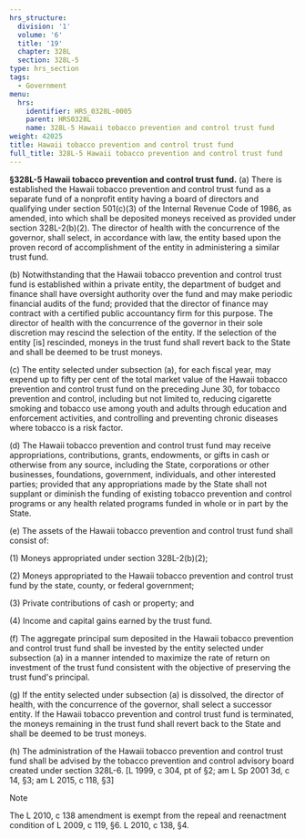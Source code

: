 ```yaml
---
hrs_structure:
  division: '1'
  volume: '6'
  title: '19'
  chapter: 328L
  section: 328L-5
type: hrs_section
tags:
  - Government
menu:
  hrs:
    identifier: HRS_0328L-0005
    parent: HRS0328L
    name: 328L-5 Hawaii tobacco prevention and control trust fund
weight: 42025
title: Hawaii tobacco prevention and control trust fund
full_title: 328L-5 Hawaii tobacco prevention and control trust fund
---
```

**§328L-5 Hawaii tobacco prevention and control trust fund.** (a) There is established the Hawaii tobacco prevention and control trust fund as a separate fund of a nonprofit entity having a board of directors and qualifying under section 501(c)(3) of the Internal Revenue Code of 1986, as amended, into which shall be deposited moneys received as provided under section 328L-2(b)(2). The director of health with the concurrence of the governor, shall select, in accordance with law, the entity based upon the proven record of accomplishment of the entity in administering a similar trust fund.

(b) Notwithstanding that the Hawaii tobacco prevention and control trust fund is established within a private entity, the department of budget and finance shall have oversight authority over the fund and may make periodic financial audits of the fund; provided that the director of finance may contract with a certified public accountancy firm for this purpose. The director of health with the concurrence of the governor in their sole discretion may rescind the selection of the entity. If the selection of the entity [is] rescinded, moneys in the trust fund shall revert back to the State and shall be deemed to be trust moneys.

(c) The entity selected under subsection (a), for each fiscal year, may expend up to fifty per cent of the total market value of the Hawaii tobacco prevention and control trust fund on the preceding June 30, for tobacco prevention and control, including but not limited to, reducing cigarette smoking and tobacco use among youth and adults through education and enforcement activities, and controlling and preventing chronic diseases where tobacco is a risk factor.

(d) The Hawaii tobacco prevention and control trust fund may receive appropriations, contributions, grants, endowments, or gifts in cash or otherwise from any source, including the State, corporations or other businesses, foundations, government, individuals, and other interested parties; provided that any appropriations made by the State shall not supplant or diminish the funding of existing tobacco prevention and control programs or any health related programs funded in whole or in part by the State.

(e) The assets of the Hawaii tobacco prevention and control trust fund shall consist of:

(1) Moneys appropriated under section 328L-2(b)(2);

(2) Moneys appropriated to the Hawaii tobacco prevention and control trust fund by the state, county, or federal government;

(3) Private contributions of cash or property; and

(4) Income and capital gains earned by the trust fund.

(f) The aggregate principal sum deposited in the Hawaii tobacco prevention and control trust fund shall be invested by the entity selected under subsection (a) in a manner intended to maximize the rate of return on investment of the trust fund consistent with the objective of preserving the trust fund's principal.

(g) If the entity selected under subsection (a) is dissolved, the director of health, with the concurrence of the governor, shall select a successor entity. If the Hawaii tobacco prevention and control trust fund is terminated, the moneys remaining in the trust fund shall revert back to the State and shall be deemed to be trust moneys.

(h) The administration of the Hawaii tobacco prevention and control trust fund shall be advised by the tobacco prevention and control advisory board created under section 328L-6\. [L 1999, c 304, pt of §2; am L Sp 2001 3d, c 14, §3; am L 2015, c 118, §3]

Note

The L 2010, c 138 amendment is exempt from the repeal and reenactment condition of L 2009, c 119, §6\. L 2010, c 138, §4.